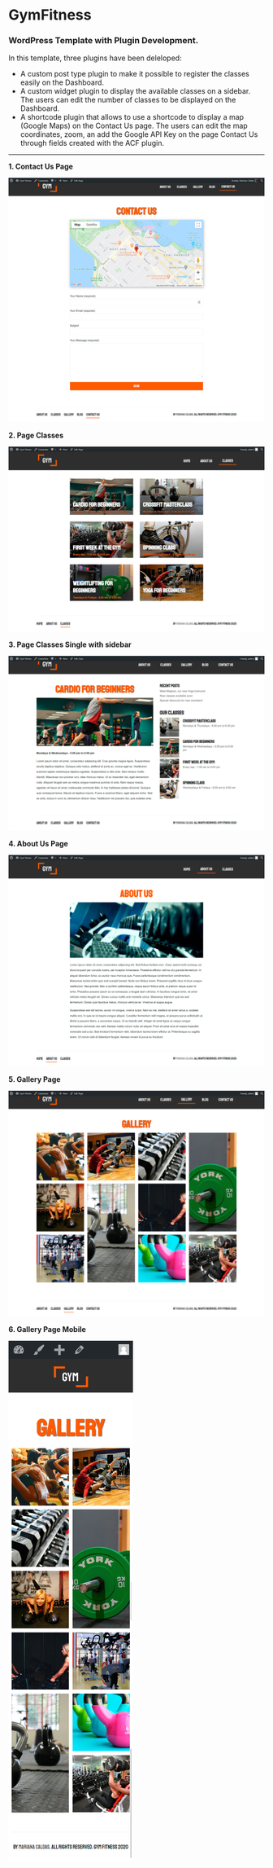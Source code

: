 # GymFitness

### WordPress Template with Plugin Development.

In this template, three plugins have been deleloped:

* A custom post type plugin to make it possible to register the classes easily on the Dashboard. 
* A custom widget plugin to display the available classes on a sidebar. The users can edit the number of classes to be displayed on the Dashboard.
* A shortcode plugin that allows to use a shortcode to display a map (Google Maps) on the Contact Us page. The users can edit the map coordinates, zoom, an add the Google API Key on the page Contact Us through fields created with the ACF plugin.

---

**1. Contact Us Page**

![Contact Us Page](/project-images-github/contact-us-page.png)



**2. Page Classes**

![Classes Page](/project-images-github/page-classes-desktop.png)



**3. Page Classes Single with sidebar**

![Classes Page Sidebar](/project-images-github/classes-sidebar.png)



**4. About Us Page**

![About Us Page](/project-images-github/about-us-gymfitness.png)



**5. Gallery Page**

![Gallery Page](/project-images-github/gallery-page.png)



**6. Gallery Page Mobile**

![Gallery Page Mobile](/project-images-github/gallery-mobile.png)

